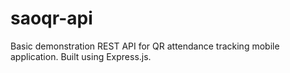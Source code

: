 # saoqr-api
Basic demonstration REST API for QR attendance tracking mobile application. Built using Express.js.

